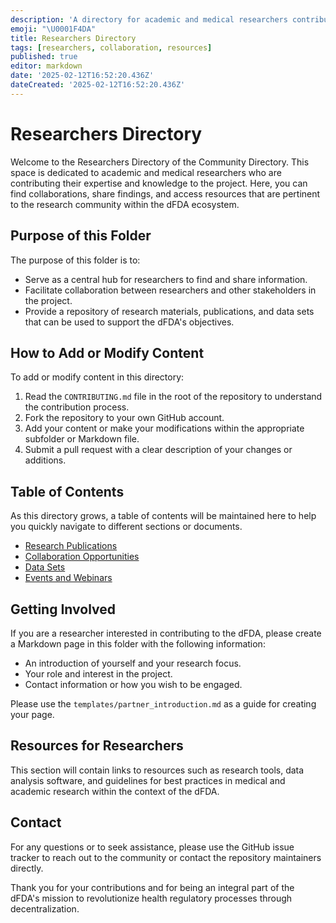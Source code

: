 ```yaml
---
description: 'A directory for academic and medical researchers contributing to the dFDA project, facilitating collaboration and resource sharing.'
emoji: "\U0001F4DA"
title: Researchers Directory
tags: [researchers, collaboration, resources]
published: true
editor: markdown
date: '2025-02-12T16:52:20.436Z'
dateCreated: '2025-02-12T16:52:20.436Z'
---
```

# Researchers Directory

Welcome to the Researchers Directory of the Community Directory. This space is dedicated to academic and medical researchers who are contributing their expertise and knowledge to the project. Here, you can find collaborations, share findings, and access resources that are pertinent to the research community within the dFDA ecosystem.

## Purpose of this Folder

The purpose of this folder is to:

- Serve as a central hub for researchers to find and share information.
- Facilitate collaboration between researchers and other stakeholders in the project.
- Provide a repository of research materials, publications, and data sets that can be used to support the dFDA's objectives.

## How to Add or Modify Content

To add or modify content in this directory:

1. Read the `CONTRIBUTING.md` file in the root of the repository to understand the contribution process.
2. Fork the repository to your own GitHub account.
3. Add your content or make your modifications within the appropriate subfolder or Markdown file.
4. Submit a pull request with a clear description of your changes or additions.

## Table of Contents

As this directory grows, a table of contents will be maintained here to help you quickly navigate to different sections or documents.

- [Research Publications](#research-publications)
- [Collaboration Opportunities](#collaboration-opportunities)
- [Data Sets](#data-sets)
- [Events and Webinars](#events-and-webinars)

## Getting Involved

If you are a researcher interested in contributing to the dFDA, please create a Markdown page in this folder with the following information:

- An introduction of yourself and your research focus.
- Your role and interest in the project.
- Contact information or how you wish to be engaged.

Please use the `templates/partner_introduction.md` as a guide for creating your page.

## Resources for Researchers

This section will contain links to resources such as research tools, data analysis software, and guidelines for best practices in medical and academic research within the context of the dFDA.

## Contact

For any questions or to seek assistance, please use the GitHub issue tracker to reach out to the community or contact the repository maintainers directly.

Thank you for your contributions and for being an integral part of the dFDA's mission to revolutionize health regulatory processes through decentralization.

